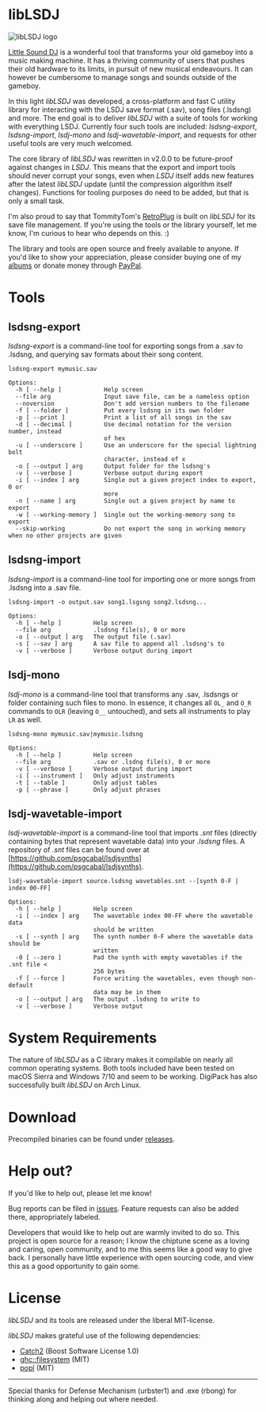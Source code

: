 # libLSDJ

![libLSDJ logo](https://4ntler.com/liblsdj_banner_github.png)

[Little Sound DJ](http://littlesounddj.com) is a wonderful tool that transforms your old gameboy into a music making machine. It has a thriving community of users that pushes their old hardware to its limits, in pursuit of new musical endeavours. It can however be cumbersome to manage songs and sounds outside of the gameboy.

In this light *libLSDJ* was developed, a cross-platform and fast C utility library for interacting with the LSDJ save format (.sav), song files (.lsdsng) and more. The end goal is to deliver *libLSDJ* with a suite of tools for working with everything LSDJ. Currently four such tools are included: *lsdsng-export*, *lsdsng-import*, *lsdj-mono* and *lsdj-wavetable-import*, and requests for other useful tools are very much welcomed.

The core library of *libLSDJ* was rewritten in v2.0.0 to be future-proof against changes in *LSDJ*. This means that the export and import tools should never corrupt your songs, even when *LSDJ* itself adds new features after the latest *libLSDJ* update (until the compression algorithm itself changes). Functions for tooling purposes do need to be added, but that is only a small task.

I'm also proud to say that TommityTom's [RetroPlug](https://github.com/tommitytom/RetroPlug) is built on *libLSDJ* for its save file management. If you're using the tools or the library yourself, let me know, I'm curious to hear who depends on this. :)

The library and tools are open source and freely available to anyone. If you'd like to show your appreciation, please consider buying one of my [albums](https://4ntler.bandcamp.com) or donate money through [PayPal](https://paypal.me/4ntler).

# Tools

## lsdsng-export

*lsdsng-export* is a command-line tool for exporting songs from a .sav to .lsdsng, and querying sav formats about their song content.

	lsdsng-export mymusic.sav
	
	Options:
	  -h [ --help ]            Help screen
	  --file arg               Input save file, can be a nameless option
	  --noversion              Don't add version numbers to the filename
	  -f [ --folder ]          Put every lsdsng in its own folder
	  -p [ --print ]           Print a list of all songs in the sav
	  -d [ --decimal ]         Use decimal notation for the version number, instead
	                           of hex
	  -u [ --underscore ]      Use an underscore for the special lightning bolt 
	                           character, instead of x
	  -o [ --output ] arg      Output folder for the lsdsng's
	  -v [ --verbose ]         Verbose output during export
	  -i [ --index ] arg       Single out a given project index to export, 0 or 
	                           more
	  -n [ --name ] arg        Single out a given project by name to export
	  -w [ --working-memory ]  Single out the working-memory song to export
	  --skip-working           Do not export the song in working memory when no other projects are given

## lsdsng-import

*lsdsng-import* is a command-line tool for importing one or more songs from .lsdsng into a .sav file.

	lsdsng-import -o output.sav song1.lsgsng song2.lsdsng...
	
	Options:
	  -h [ --help ]         Help screen
	  --file arg            .lsdsng file(s), 0 or more
	  -o [ --output ] arg   The output file (.sav)
	  -s [ --sav ] arg      A sav file to append all .lsdsng's to
	  -v [ --verbose ]      Verbose output during import

## lsdj-mono

*lsdj-mono* is a command-line tool that transforms any .sav, .lsdsngs or folder containing such files to mono. In essence, it changes all `OL_` and `O_R` commands to `OLR` (leaving `O__` untouched), and sets all instruments to play `LR` as well.

	lsdsng-mono mymusic.sav|mymusic.lsdsng
	
	Options:
	  -h [ --help ]         Help screen
	  --file arg            .sav or .lsdng file(s), 0 or more
	  -v [ --verbose ]      Verbose output during import
	  -i [ --instrument ]   Only adjust instruments
	  -t [ --table ]        Only adjust tables
	  -p [ --phrase ]       Only adjust phrases

## lsdj-wavetable-import

*lsdj-wavetable-import* is a command-line tool that imports *.snt* files (directly containing bytes that represent wavetable data) into your *.lsdsng* files. A repository of *.snt* files can be found over at [https://github.com/psgcabal/lsdjsynths](https://github.com/psgcabal/lsdjsynths).

	lsdj-wavetable-import source.lsdsng wavetables.snt --[synth 0-F | index 00-FF]
		
	Options:
	  -h [ --help ]         Help screen
	  -i [ --index ] arg    The wavetable index 00-FF where the wavetable data 
	                        should be written
	  -s [ --synth ] arg    The synth number 0-F where the wavetable data should be
	                        written
	  -0 [ --zero ]         Pad the synth with empty wavetables if the .snt file < 
	                        256 bytes
	  -f [ --force ]        Force writing the wavetables, even though non-default 
	                        data may be in them
	  -o [ --output ] arg   The output .lsdsng to write to
	  -v [ --verbose ]      Verbose output

# System Requirements

The nature of *libLSDJ* as a C library makes it compilable on nearly all common operating systems. Both tools included have been tested on macOS Sierra and Windows 7/10 and seem to be working. DigiPack has also successfully built *libLSDJ* on Arch Linux.

# Download

Precompiled binaries can be found under [releases](https://github.com/stijnfrishert/liblsdj/releases).

# Help out?

If you'd like to help out, please let me know!

Bug reports can be filed in [issues](https://github.com/stijnfrishert/liblsdj/issues). Feature requests can also be added there, appropriately labeled.

Developers that would like to help out are warmly invited to do so. This project is open source for a reason; I know the chiptune scene as a loving and caring, open community, and to me this seems like a good way to give back. I personally have little experience with open sourcing code, and view this as a good opportunity to gain some.

# License

*libLSDJ* and its tools are released under the liberal MIT-license.

*libLSDJ* makes grateful use of the following dependencies:
 - [Catch2](https://github.com/catchorg/Catch2) (Boost Software License 1.0)
 - [ghc::filesystem](https://github.com/gulrak/filesystem) (MIT)
 - [popl](https://github.com/badaix/popl) (MIT)

---

Special thanks for Defense Mechanism (urbster1) and .exe (rbong) for thinking along and helping out where needed.

